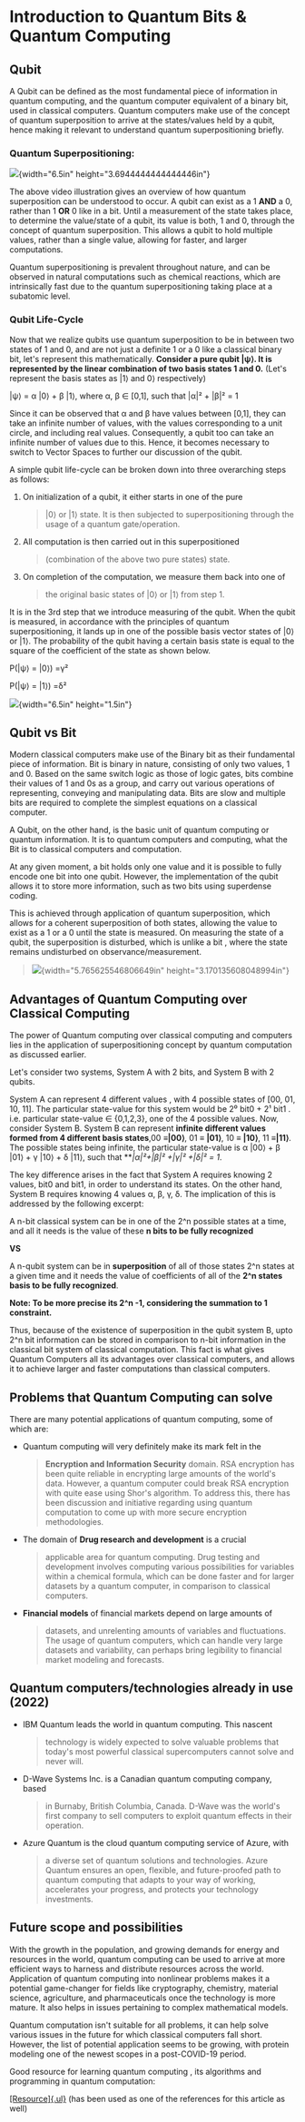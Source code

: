 # **Introduction to Quantum Bits & Quantum Computing**

## Qubit

A Qubit can be defined as the most fundamental piece of information in
quantum computing, and the quantum computer equivalent of a binary bit,
used in classical computers. Quantum computers make use of the concept
of quantum superposition to arrive at the states/values held by a qubit,
hence making it relevant to understand quantum superpositioning briefly.

### Quantum Superpositioning:

![](components/articles/quantum-computing/assets/image1.gif){width="6.5in"
height="3.6944444444444446in"}

The above video illustration gives an overview of how quantum
superposition can be understood to occur. A qubit can exist as a 1
**AND** a 0, rather than 1 **OR** 0 like in a bit. Until a measurement
of the state takes place, to determine the value/state of a qubit, its
value is both, 1 and 0, through the concept of quantum superposition.
This allows a qubit to hold multiple values, rather than a single value,
allowing for faster, and larger computations.

Quantum superpositioning is prevalent throughout nature, and can be
observed in natural computations such as chemical reactions, which are
intrinsically fast due to the quantum superpositioning taking place at a
subatomic level.

### Qubit Life-Cycle

Now that we realize qubits use quantum superposition to be in between
two states of 1 and 0, and are not just a definite 1 or a 0 like a
classical binary bit, let's represent this mathematically. **Consider a
pure qubit \|ψ⟩. It is represented by the linear combination of two
basis states 1 and 0.** (Let's represent the basis states as \|1⟩ and 0⟩
respectively)

\|ψ⟩ = α \|0⟩ + β \|1⟩, where α, β ∈ \[0,1\], such that \|α\|² + \|β\|²
= 1

Since it can be observed that α and β have values between \[0,1\], they
can take an infinite number of values, with the values corresponding to
a unit circle, and including real values. Consequently, a qubit too can
take an infinite number of values due to this. Hence, it becomes
necessary to switch to Vector Spaces to further our discussion of the
qubit.

A simple qubit life-cycle can be broken down into three overarching
steps as follows:

1.  On initialization of a qubit, it either starts in one of the pure
    > \|0⟩ or \|1⟩ state. It is then subjected to superpositioning
    > through the usage of a quantum gate/operation.

2.  All computation is then carried out in this superpositioned
    > (combination of the above two pure states) state.

3.  On completion of the computation, we measure them back into one of
    > the original basic states of \|0⟩ or \|1⟩ from step 1.

It is in the 3rd step that we introduce measuring of the qubit. When the
qubit is measured, in accordance with the principles of quantum
superpositioning, it lands up in one of the possible basis vector states
of \|0⟩ or \|1⟩. The probability of the qubit having a certain basis
state is equal to the square of the coefficient of the state as shown
below.

P(\|ψ⟩ = \|0⟩) =γ²

P(\|ψ⟩ = \|1⟩) =δ²

![](components/articles/quantum-computing/assets/image3.png){width="6.5in"
height="1.5in"}

## 

## Qubit vs Bit

Modern classical computers make use of the Binary bit as their
fundamental piece of information. Bit is binary in nature, consisting of
only two values, 1 and 0. Based on the same switch logic as those of
logic gates, bits combine their values of 1 and 0s as a group, and carry
out various operations of representing, conveying and manipulating data.
Bits are slow and multiple bits are required to complete the simplest
equations on a classical computer.

A Qubit, on the other hand, is the basic unit of quantum computing or
quantum information. It is to quantum computers and computing, what the
Bit is to classical computers and computation.

At any given moment, a bit holds only one value and it is possible to
fully encode one bit into one qubit. However, the implementation of the
qubit allows it to store more information, such as two bits using
superdense coding.

This is achieved through application of quantum superposition, which
allows for a coherent superposition of both states, allowing the value
to exist as a 1 or a 0 until the state is measured. On measuring the
state of a qubit, the superposition is disturbed, which is unlike a bit
, where the state remains undisturbed on observance/measurement.

> ![](components/articles/quantum-computing/assets/image2.png){width="5.765625546806649in"
> height="3.170135608048994in"}

## Advantages of Quantum Computing over Classical Computing

The power of Quantum computing over classical computing and computers
lies in the application of superpositioning concept by quantum
computation as discussed earlier.

Let's consider two systems, System A with 2 bits, and System B with 2
qubits.

System A can represent 4 different values , with 4 possible states of
\[00, 01, 10, 11\]. The particular state-value for this system would be
2⁰ bit0 + 2¹ bit1 . i.e. particular state-value ∈ {0,1,2,3}, one of the
4 possible values. Now, consider System B. System B can represent
**infinite different values formed from 4 different basis states**,00
≡**\|00⟩**, 01 ≡ **\|01⟩**, 10 ≡ **\|10⟩**, 11 ≡**\|11⟩**. The possible
states being infinite, the particular state-value is α \|00⟩ + β \|01⟩ +
γ \|10⟩ + δ \|11⟩, such that ***\|*α\|²+\|β\|² +\|γ\|² +\|δ\|² = 1**.

The key difference arises in the fact that System A requires knowing 2
values, bit0 and bit1, in order to understand its states. On the other
hand, System B requires knowing 4 values α, β, γ, δ. The implication of
this is addressed by the following excerpt:

A n-bit classical system can be in one of the 2\^n possible states at a
time, and all it needs is the value of these **n bits to be fully
recognized**

**VS**

A n-qubit system can be in **superposition** of all of those states 2\^n
states at a given time and it needs the value of coefficients of all of
the **2\^n states basis to be fully recognized**.

**Note: To be more precise its 2\^n -1, considering the summation to 1
constraint.**

Thus, because of the existence of superposition in the qubit system B,
upto 2\^n bit information can be stored in comparison to n-bit
information in the classical bit system of classical computation. This
fact is what gives Quantum Computers all its advantages over classical
computers, and allows it to achieve larger and faster computations than
classical computers.

## Problems that Quantum Computing can solve

There are many potential applications of quantum computing, some of
which are:

-   Quantum computing will very definitely make its mark felt in the
    > **Encryption and Information Security** domain. RSA encryption has
    > been quite reliable in encrypting large amounts of the world's
    > data. However, a quantum computer could break RSA encryption with
    > quite ease using Shor's algorithm. To address this, there has been
    > discussion and initiative regarding using quantum computation to
    > come up with more secure encryption methodologies.

-   The domain of **Drug research and development** is a crucial
    > applicable area for quantum computing. Drug testing and
    > development involves computing various possibilities for variables
    > within a chemical formula, which can be done faster and for larger
    > datasets by a quantum computer, in comparison to classical
    > computers.

-   **Financial models** of financial markets depend on large amounts of
    > datasets, and unrelenting amounts of variables and fluctuations.
    > The usage of quantum computers, which can handle very large
    > datasets and variability, can perhaps bring legibility to
    > financial market modeling and forecasts.

## Quantum computers/technologies already in use (2022)

-   IBM Quantum leads the world in quantum computing. This nascent
    > technology is widely expected to solve valuable problems that
    > today's most powerful classical supercomputers cannot solve and
    > never will.

-   D-Wave Systems Inc. is a Canadian quantum computing company, based
    > in Burnaby, British Columbia, Canada. D-Wave was the world\'s
    > first company to sell computers to exploit quantum effects in
    > their operation.

-   Azure Quantum is the cloud quantum computing service of Azure, with
    > a diverse set of quantum solutions and technologies. Azure Quantum
    > ensures an open, flexible, and future-proofed path to quantum
    > computing that adapts to your way of working, accelerates your
    > progress, and protects your technology investments.

## Future scope and possibilities

With the growth in the population, and growing demands for energy and
resources in the world, quantum computing can be used to arrive at more
efficient ways to harness and distribute resources across the world.
Application of quantum computing into nonlinear problems makes it a
potential game-changer for fields like cryptography, chemistry, material
science, agriculture, and pharmaceuticals once the technology is more
mature. It also helps in issues pertaining to complex mathematical
models.

Quantum computation isn't suitable for all problems, it can help solve
various issues in the future for which classical computers fall short.
However, the list of potential application seems to be growing, with
protein modeling one of the newest scopes in a post-COVID-19 period.

Good resource for learning quantum computing , its algorithms and
programming in quantum computation:

[[Resource]{.ul}](https://medium.com/@adubey40/quantum-computing-101-1ed742540ba2)
(has been used as one of the references for this article as well)
